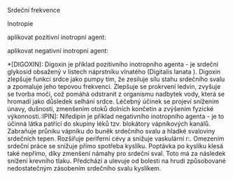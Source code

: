 <div class="w3-row">
<div class="w3-col l4">

<bdl-fmi id="id4" mode="" src="BurkhoffFMI.js" fminame="Cardiovascular_Model_Burkhoff_HemodynamicsBurkhoff_0shallow" tolerance="0.000001" starttime="0" fstepsize="0.02" guid="{b5629132-3ba6-4153-87c2-f3ff108e1920}" valuereferences="33554435,637534265,637534241,637534290,16777312,637534466,637534294,637534268,637534345,637534371,637534323,33554438,33554436,33554437,637534348,637534374,16777310,16777306,16777302,16777298" valuelabels="Left Ventricle Volume,Pressure in Left Ventricle,Pressure in Aorta, Pressure in Left Atria, Heart Rate, LA elastance,MV open, AOV open,Pressure in Right Ventricle,Pressure in Right Arterie,Pressure in Right Atria,Right Ventricle Volume,LA.volume,RA.volume,TV.open,PV.open,LVElastance.Ees,LAElastance.Ees,RVElastance.Ees,RAElastance.Ees" inputs="id1,16777312,1,60,t;idlve,16777310,2.053e+8,100,t;idlve,16777306,3.333e+7,100,t;idlve,16777302,5.066e+7,100,t;idlve,16777298,2.666e+7,100,t" inputlabels="heartRate.k,LVElastance.Ees,LAElastance.Ees,RVElastance.Ees,RAElastance.Ees" controlid="id5" showcontrols="false"></bdl-fmi>

<bdl-animate-control id="id5" fromid="id4" speedfactor="20" segments="3;5;14;17;29" segmentlabels="4b plnění-atr.systola;1 systola-isovolumická;2 systola-ejekce;3 isovol. relaxace;4a relaxace-plnění" segmentcond="6,eq,0;7,eq,1;7,eq,0;6,eq,1;5,gt,100000" simsegments="70;120;175;260;380" allowcontinuous="true"></bdl-animate-control> 

<div style="width:200px">
<bdl-animate-adobe src="Faze_srdce.js" width="300" height="300" name="Faze_srdce" fromid="id5" fmuid="id4" responsive="true"></bdl-animate-adobe>
<bdl-bind2a findex="13" aname="children.0.AtriumRight_anim" amin="0" amax="99"></bdl-bind2a>
<bdl-bind2a findex="6" aname="children.0.ValveMV_anim" amin="99" amax="0" fmin="0" fmax="1"></bdl-bind2a>
<bdl-bind2a findex="7" aname="children.0.ValveAOV_anim" amin="0" amax="99" fmin="0" fmax="1"></bdl-bind2a>
<bdl-bind2a findex="15" aname="children.0.ValvePV_anim" amin="0" amax="99" fmin="0" fmax="1"></bdl-bind2a>
<bdl-bind2a findex="14" aname="children.0.ValveTV_anim" amin="99" amax="0" fmin="0" fmax="1"></bdl-bind2a>
<bdl-bind2a findex="12" aname="children.0.AtriumLeft_anim" amin="0" amax="99"></bdl-bind2a>
<bdl-bind2a findex="0" aname="children.0.ventricles.ventriclesTotal.VentricleLeft_anim" amin="99" amax="0"></bdl-bind2a>
<bdl-bind2a findex="11" aname="children.0.ventricles.ventriclesTotal.children.0.VentricleRight_anim" amin="99" amax="0"></bdl-bind2a>
</div>
Srdeční frekvence <bdl-range id="id1" title="(1/min)" min="40" max="200" default="60" step="1"></bdl-range>


Inotropie <bdl-range id="idlve" title="(%)" min="50" max="200" default="100" step="0.1"></bdl-range>

aplikovat pozitivní inotropní agent: <bdl-buttonparams title="Digoxin 0.125mg" ids="idlve" values="120"></bdl-buttonparams>

aplikovat negativní inotropní agent: <bdl-buttonparams title="Nifedipin 20mg" ids="idlve" values="70"></bdl-buttonparams>


*[DIGOXIN]: Digoxin je příklad pozitivního inotropního agenta - je srdeční glykosid obsažený v listech náprstníku vlnatého (Digitalis lanata ). Digoxin zlepšuje funkci srdce jako pumpy tím, že zesiluje sílu stahu srdečního svalu a zpomaluje jeho tepovou frekvenci. Zlepšuje se prokrvení ledvin, zvyšuje se tvorba moči, což pomáhá odstranit z organismu nadbytek vody, která se hromadí jako důsledek selhání srdce. Léčebný účinek se projeví snížením únavy, dušnosti, zmenšením otoků dolních končetin a zvýšením fyzické výkonnosti.:IPIN]: Nifedipin je příklad negativního inotropního agenta - je to účinná látka patřící do skupiny léků tzv. blokátory vápníkových kanálů. Zabraňuje průniku vápníku do buněk srdečního svalu a hladké svaloviny srdečních tepen. Rozšiřuje periferní cévy a snižuje vaskulární r:. Omezením srdeční práce se snižuje přímo spotřeba kyslíku. Poptávka po kyslíku klesá také nepřímo, díky zmenšení námahy pro srdeční sval. Toto má za následek snížení krevního tlaku. Předchází a ulevuje od bolesti na hrudi způsobované nedostatečným zásobením srdečního svalu kyslíkem.


</div>
<div class="w3-col l4">
<bdl-chartjs-time id="id11" width="400" height="300" fromid="id4" maxdata="192" labels="Left Ventricle Pressure, Aorta Pressure, Pressure in Left Atria" refindex="1" refvalues="3" ylabel="tlak (mmHg)" xlabel="čas (s)" convertors="0.00750062,1;0.00750062,1;0.00750062,1" throttle="0"></bdl-chartjs-time>
<bdl-chartjs-time id="id11" width="400" height="300" fromid="id4" maxdata="192" labels="Left Ventricle Volume" refindex="0" refvalues="1" ylabel="objem (ml)" xlabel="čas (s)" convertors="1000000,1" throttle="0"></bdl-chartjs-time>
  
</div>
<div class="w3-col l4">
<bdl-chartjs-xy id="id10" width="400" height="600" fromid="id4" labels="tlak, objem" initialdata="" refindex="0" refvalues="2" maxdata="1024" convertors="0.00750062,1;1000000,1"></bdl-chartjs-xy>

</div>
</div>


